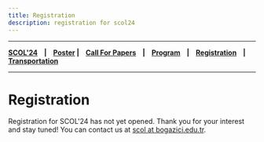 ```yaml
---
title: Registration
description: registration for scol24
---
```


---

**[SCOL'24][scol24] ‎ ‎ ‎ | ‎ ‎ ‎ [Poster][flyer] ‎ ‎ ‎ | ‎ ‎ ‎ [Call For Papers][cfp] ‎ ‎ ‎ | ‎ ‎ ‎ [Program][prog] ‎ ‎ ‎ | ‎ ‎ ‎ [Registration][reg] ‎ ‎ ‎ | ‎ ‎ ‎ [Transportation][tp]**

---

# Registration

Registration for SCOL'24 has not yet opened. Thank you for your interest and stay tuned! You can contact us at [scol at bogazici.edu.tr][mail].



[mail]: mailto:scol@bogazici.edu.tr
[tp]: /scol/24/transportation
[reg]: /scol/24/registration
[scol24]: /scol/24
[cfp]: /scol/24/callforpapers
[prog]: /scol/24/program
[flyer]: https://github.com/BogaziciLinguisticsCircle/scol.boun.edu.tr/raw/master/assets/SCOL24Flyer.png
